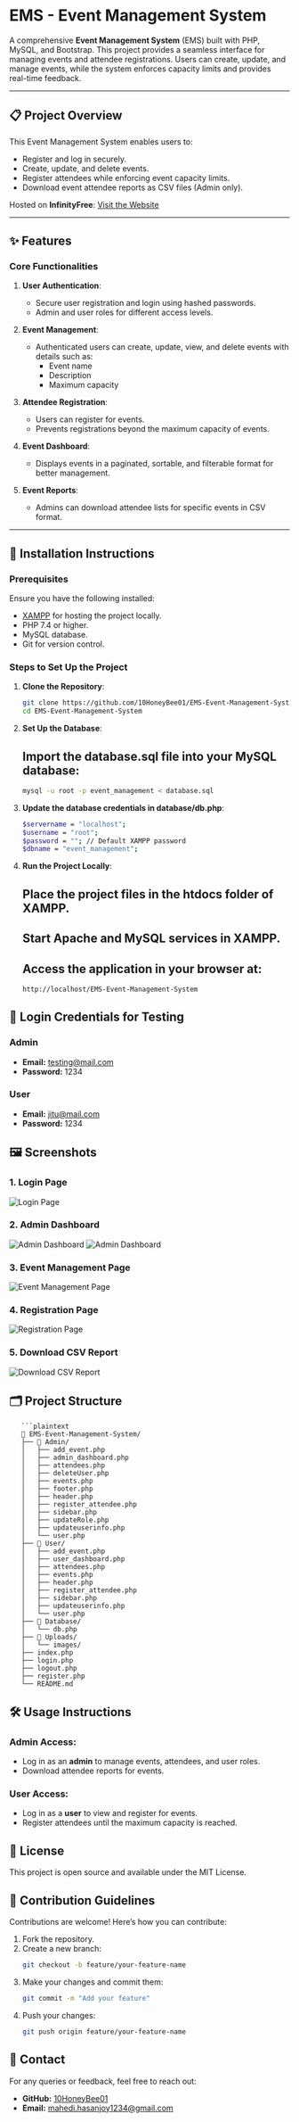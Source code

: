 # EMS - Event Management System

A comprehensive **Event Management System** (EMS) built with PHP, MySQL, and Bootstrap. This project provides a seamless interface for managing events and attendee registrations. Users can create, update, and manage events, while the system enforces capacity limits and provides real-time feedback.

---

## 📋 Project Overview

This Event Management System enables users to:
- Register and log in securely.
- Create, update, and delete events.
- Register attendees while enforcing event capacity limits.
- Download event attendee reports as CSV files (Admin only).

Hosted on **InfinityFree**: [Visit the Website](http://eventos.infinityfreeapp.com/)

---

## ✨ Features

### Core Functionalities
1. **User Authentication**:
   - Secure user registration and login using hashed passwords.
   - Admin and user roles for different access levels.

2. **Event Management**:
   - Authenticated users can create, update, view, and delete events with details such as:
     - Event name
     - Description
     - Maximum capacity

3. **Attendee Registration**:
   - Users can register for events.
   - Prevents registrations beyond the maximum capacity of events.

4. **Event Dashboard**:
   - Displays events in a paginated, sortable, and filterable format for better management.

5. **Event Reports**:
   - Admins can download attendee lists for specific events in CSV format.

---

## 🚀 Installation Instructions

### Prerequisites
Ensure you have the following installed:
- [XAMPP](https://www.apachefriends.org/) for hosting the project locally.
- PHP 7.4 or higher.
- MySQL database.
- Git for version control.

### Steps to Set Up the Project
1. **Clone the Repository**:
   ```bash
   git clone https://github.com/10HoneyBee01/EMS-Event-Management-System.git
   cd EMS-Event-Management-System
2. **Set Up the Database**:
   ## Import the database.sql file into your MySQL database:
   ```bash
   mysql -u root -p event_management < database.sql
3. **Update the database credentials in database/db.php**:
   ```bash
   $servername = "localhost";
   $username = "root";
   $password = ""; // Default XAMPP password
   $dbname = "event_management";
5. **Run the Project Locally**:
   ## Place the project files in the htdocs folder of XAMPP.
   ## Start Apache and MySQL services in XAMPP.
   ## Access the application in your browser at:
   ```bash
   http://localhost/EMS-Event-Management-System

## 🔑 Login Credentials for Testing

### Admin
- **Email:** testing@mail.com  
- **Password:** 1234  

### User
- **Email:** jitu@mail.com  
- **Password:** 1234  

## 🖼️ Screenshots

### 1. Login Page
![Login Page](uploads/images/login.png)

### 2. Admin Dashboard
![Admin Dashboard](uploads/images/admin_dashboard1.png)
![Admin Dashboard](uploads/images/admin_dashboard2.png)

### 3. Event Management Page
![Event Management Page](uploads/images/events.png)

### 4. Registration Page
![Registration Page](uploads/images/register.png)

### 5. Download CSV Report
![Download CSV Report](uploads/images/downloadcsv.png)

## 🗂️ Project Structure

       ```plaintext
       📁 EMS-Event-Management-System/
       ├── 📁 Admin/
       │   ├── add_event.php
       │   ├── admin_dashboard.php
       │   ├── attendees.php
       │   ├── deleteUser.php
       │   ├── events.php
       │   ├── footer.php
       │   ├── header.php
       │   ├── register_attendee.php
       │   ├── sidebar.php
       │   ├── updateRole.php
       │   ├── updateuserinfo.php
       │   └── user.php
       ├── 📁 User/
       │   ├── add_event.php
       │   ├── user_dashboard.php
       │   ├── attendees.php
       │   ├── events.php
       │   ├── header.php
       │   ├── register_attendee.php
       │   ├── sidebar.php
       │   ├── updateuserinfo.php
       │   └── user.php
       ├── 📁 Database/
       │   └── db.php
       ├── 📁 Uploads/
       │   └── images/
       ├── index.php
       ├── login.php
       ├── logout.php
       ├── register.php
       └── README.md


## 🛠️ Usage Instructions

### Admin Access:
- Log in as an **admin** to manage events, attendees, and user roles.
- Download attendee reports for events.

### User Access:
- Log in as a **user** to view and register for events.
- Register attendees until the maximum capacity is reached.

## 📝 License
This project is open source and available under the MIT License.

## 🤝 Contribution Guidelines
Contributions are welcome! Here’s how you can contribute:

1. Fork the repository.
2. Create a new branch:
   ```bash
   git checkout -b feature/your-feature-name
3. Make your changes and commit them:
      ```bash
   git commit -m "Add your feature"
4. Push your changes:
   ```bash
   git push origin feature/your-feature-name

## 📧 Contact
For any queries or feedback, feel free to reach out:

- **GitHub:** [10HoneyBee01](https://github.com/10HoneyBee01)
- **Email:** mahedi.hasanjoy1234@gmail.com
